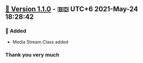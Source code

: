 ## [🔖 Version 1.1.0](https://github.com/imithu/misc-php/releases/tag/v1.1.0) - 🇧🇩 UTC+6 2021-May-24 18:28:42
### 🚩 Added
- Media Stream Class added




### Thank you very much
